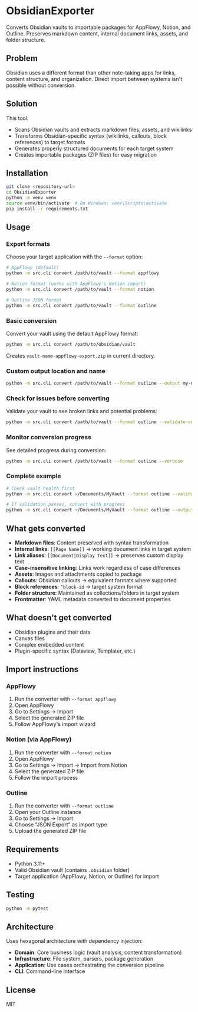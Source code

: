 # ObsidianExporter

Converts Obsidian vaults to importable packages for AppFlowy, Notion, and Outline. Preserves markdown content, internal document links, assets, and folder structure.

## Problem

Obsidian uses a different format than other note-taking apps for links, content structure, and organization. Direct import between systems isn't possible without conversion.

## Solution

This tool:
- Scans Obsidian vaults and extracts markdown files, assets, and wikilinks
- Transforms Obsidian-specific syntax (wikilinks, callouts, block references) to target formats
- Generates properly structured documents for each target system
- Creates importable packages (ZIP files) for easy migration

## Installation

```bash
git clone <repository-url>
cd ObsidianExporter
python -m venv venv
source venv/bin/activate  # On Windows: venv\Scripts\activate
pip install -r requirements.txt
```

## Usage

### Export formats
Choose your target application with the `--format` option:

```bash
# AppFlowy (default)
python -m src.cli convert /path/to/vault --format appflowy

# Notion format (works with AppFlowy's Notion import)
python -m src.cli convert /path/to/vault --format notion  

# Outline JSON format
python -m src.cli convert /path/to/vault --format outline
```

### Basic conversion
Convert your vault using the default AppFlowy format:
```bash
python -m src.cli convert /path/to/obsidian/vault
```
Creates `vault-name-appflowy-export.zip` in current directory.

### Custom output location and name
```bash
python -m src.cli convert /path/to/vault --format outline --output my-notes.zip --name "My Notes"
```

### Check for issues before converting
Validate your vault to see broken links and potential problems:
```bash
python -m src.cli convert /path/to/vault --format outline --validate-only
```

### Monitor conversion progress
See detailed progress during conversion:
```bash
python -m src.cli convert /path/to/vault --format outline --verbose
```

### Complete example
```bash
# Check vault health first
python -m src.cli convert ~/Documents/MyVault --format outline --validate-only

# If validation passes, convert with progress
python -m src.cli convert ~/Documents/MyVault --format outline --output ~/Desktop/my-notes.zip --verbose
```

## What gets converted

- **Markdown files**: Content preserved with syntax transformation
- **Internal links**: `[[Page Name]]` → working document links in target system
- **Link aliases**: `[[Document|Display Text]]` → preserves custom display text
- **Case-insensitive linking**: Links work regardless of case differences
- **Assets**: Images and attachments copied to package
- **Callouts**: Obsidian callouts → equivalent formats where supported
- **Block references**: `^block-id` → target system format
- **Folder structure**: Maintained as collections/folders in target system
- **Frontmatter**: YAML metadata converted to document properties

## What doesn't get converted

- Obsidian plugins and their data
- Canvas files
- Complex embedded content
- Plugin-specific syntax (Dataview, Templater, etc.)

## Import instructions

### AppFlowy
1. Run the converter with `--format appflowy`
2. Open AppFlowy
3. Go to Settings → Import
4. Select the generated ZIP file
5. Follow AppFlowy's import wizard

### Notion (via AppFlowy)
1. Run the converter with `--format notion`
2. Open AppFlowy
3. Go to Settings → Import → Import from Notion
4. Select the generated ZIP file
5. Follow the import process

### Outline
1. Run the converter with `--format outline`
2. Open your Outline instance
3. Go to Settings → Import
4. Choose "JSON Export" as import type
5. Upload the generated ZIP file

## Requirements

- Python 3.11+
- Valid Obsidian vault (contains `.obsidian` folder)
- Target application (AppFlowy, Notion, or Outline) for import

## Testing

```bash
python -m pytest
```

## Architecture

Uses hexagonal architecture with dependency injection:
- **Domain**: Core business logic (vault analysis, content transformation)
- **Infrastructure**: File system, parsers, package generation
- **Application**: Use cases orchestrating the conversion pipeline
- **CLI**: Command-line interface

## License

MIT
